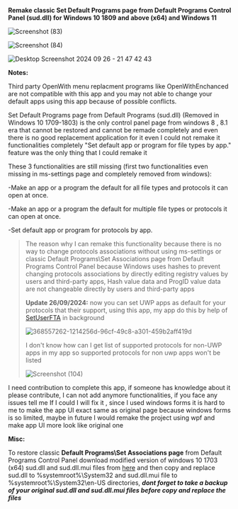 **Remake classic Set Default Programs page from Default Programs Control Panel (sud.dll) for Windows 10 1809 and above (x64) and Windows 11**

![Screenshot (83)](https://github.com/MehranAkbarii/DefaultProgramsRemake/assets/133998536/3cc0e1ca-5aca-4a50-adbe-2f11321a0ac9)

![Screenshot (84)](https://github.com/MehranAkbarii/DefaultProgramsRemake/assets/133998536/f0827a97-2688-4448-8abd-286349b2b957)

![Desktop Screenshot 2024 09 26 - 21 47 42 43](https://github.com/user-attachments/assets/97af9c1e-df8c-4a39-b4ff-6fdc385df4cb)


**Notes:**

Third party OpenWith menu replacment programs like OpenWithEnchanced are not compatible with this app and you may not able to change your default apps using this app because of possible conflicts.

Set Default Programs page from Default Programs (sud.dll) (Removed in Windows 10 1709-1803) is the only control panel page from windows 8 , 8.1 era that cannot be restored and cannot be remade completely and even there is no good replacement application for it even I could not remake it functionalities completely "Set default app or program for file types by app." feature was the only thing that I could remake it

These 3 functionalities are still missing (first two functionalities even missing in ms-settings page and completely removed from windows):

-Make an app or a program the default for all file types and protocols it can open at once.

-Make an app or a program the default for multiple file types or protocols it can open at once.

-Set default app or program for protocols by app. 
<blockquote>

The reason why I can remake this functionality because there is no way to change protocols associations without using ms-settings or classic Default Programs\Set Associations page from Default Programs Control Panel because Windows uses hashes to prevent changing protocols associations by directly editing registry values ​​by users and third-party apps, Hash value data and ProgID value data are not changeable directly ​​by users and third-party apps 

**Update 26/09/2024:** now you can set UWP apps as default for your protocols that their support, using this app, my app do this by help of [SetUserFTA](https://kolbi.cz/blog/2017/10/25/setuserfta-userchoice-hash-defeated-set-file-type-associations-per-user/) in background

![368557262-1214256d-96cf-49c8-a301-459b2aff419d](https://github.com/user-attachments/assets/40fa3386-d4ae-4c03-a6fd-7855bb35b336)


I don't know how can I get list of supported protocols for non-UWP apps in my app so supported protocols for non uwp apps won't be listed  

![Screenshot (104)](https://github.com/user-attachments/assets/ecbfca98-525e-4a8a-8abb-fc84601fd925)

</blockquote>

I need contribution to complete this app, if someone has knowledge about it please contribute, I can not add anymore functionalities, if you face any issues tell me If I could I will fix it , since I used windows forms it is hard to me to make the app UI exact same as original page because windows forms is so limited, maybe in future I would remake the project using wpf and make app UI more look like original one

**Misc:**

To restore classic **Default Programs\Set Associations page** from Default Programs Control Panel download modified version of windows 10 1703 (x64) sud.dll and sud.dll.mui files from [here](https://github.com/MehranAkbarii/DefaultProgramsRemake/files/15055799/Modified_Windows10_1703_sud.dll.zip) and then copy and replace sud.dll to %systemroot%\System32 and sud.dll.mui file to %systemroot%\System32\en-US directories, **_dont forget to take a backup of your original sud.dll and sud.dll.mui files before copy and replace the files_**

